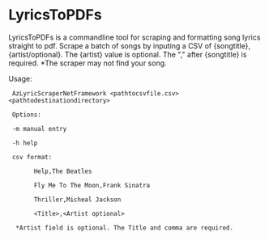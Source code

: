 # LyricsToPDFs
LyricsToPDFs is a commandline tool for scraping and formatting song lyrics straight to pdf. Scrape a batch of songs by inputing a CSV of {songtitle},{artist/optional}.
The {artist} value is optional. The "," after {songtitle} is required.
*The scraper may not find your song.

Usage:

     AzLyricScraperNetFramework <pathtocsvfile.csv> <pathtodestinationdirectory>
     
     Options:
     
     -m manual entry
     
     -h help
     
     csv format:
     
           Help,The Beatles
           
           Fly Me To The Moon,Frank Sinatra
           
           Thriller,Micheal Jackson
           
           <Title>,<Artist optional>
           
      *Artist field is optional. The Title and comma are required.
